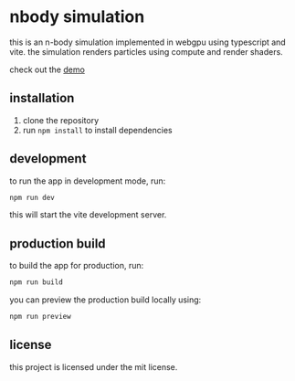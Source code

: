 # nbody simulation

this is an n-body simulation implemented in webgpu using typescript and vite. the simulation renders particles using compute and render shaders.

check out the [demo](https://ack2406.github.io/nbody-sim/)

## installation

1. clone the repository
2. run `npm install` to install dependencies

## development

to run the app in development mode, run:

```bash
npm run dev
```

this will start the vite development server.

## production build

to build the app for production, run:

```bash
npm run build
```

you can preview the production build locally using:

```bash
npm run preview
```

## license

this project is licensed under the mit license.
